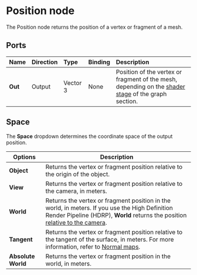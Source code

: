 # Position node

The Position node returns the position of a vertex or fragment of a mesh.

## Ports

| **Name** | **Direction** | **Type** | **Binding** | **Description** |
|:------------ |:-------------|:-----|:---|:---|
| **Out** | Output | Vector 3 | None | Position of the vertex or fragment of the mesh, depending on the [shader stage](Shader-Stage.md) of the graph section. |

## Space

The **Space** dropdown determines the coordinate space of the output position. 

| **Options**   | **Description**  |
|-|-|
| **Object**  | Returns the vertex or fragment position relative to the origin of the object. | 
| **View** | Returns the vertex or fragment position relative to the camera, in meters. |
| **World**   | Returns the vertex or fragment position in the world, in meters. If you use the High Definition Render Pipeline (HDRP), **World** returns the position [relative to the camera](https://docs.unity3d.com/Packages/com.unity.render-pipelines.high-definition@latest?preview=1&subfolder=/manual/Camera-Relative-Rendering.html). |
| **Tangent** | Returns the vertex or fragment position relative to the tangent of the surface, in meters. For more information, refer to [Normal maps](https://docs.unity3d.com/6000.3/Documentation/Manual/StandardShaderMaterialParameterNormalMapLanding.html). |
| **Absolute World**| Returns the vertex or fragment position in the world, in meters. |
